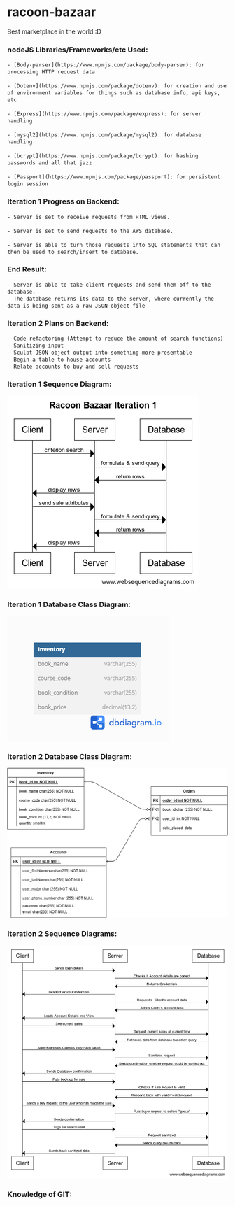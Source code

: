 # racoon-bazaar

Best marketplace in the world :D


### nodeJS Libraries/Frameworks/etc Used: 

    - [Body-parser](https://www.npmjs.com/package/body-parser): for processing HTTP request data
    
    - [Dotenv](https://www.npmjs.com/package/dotenv): for creation and use of environment variables for things such as database info, api keys, etc
    
    - [Express](https://www.npmjs.com/package/express): for server handling
    
    - [mysql2](https://www.npmjs.com/package/mysql2): for database handling

    - [bcrypt](https://www.npmjs.com/package/bcrypt): for hashing passwords and all that jazz

    - [Passport](https://www.npmjs.com/package/passport): for persistent login session

### Iteration 1 Progress on Backend:

    - Server is set to receive requests from HTML views.
    
    - Server is set to send requests to the AWS database.
    
    - Server is able to turn those requests into SQL statements that can then be used to search/insert to database.
    
### End Result:

    - Server is able to take client requests and send them off to the database. 
    - The database returns its data to the server, where currently the data is being sent as a raw JSON object file
    

### Iteration 2 Plans on Backend:
    - Code refactoring (Attempt to reduce the amount of search functions)
    - Sanitizing input
    - Sculpt JSON object output into something more presentable
    - Begin a table to house accounts
    - Relate accounts to buy and sell requests


### Iteration 1 Sequence Diagram:

![Iteration 1 Sequence Diagram](<Diagrams/Racoon Bazaar Iteration 1.png>)

### Iteration 1 Database Class Diagram:

![Iteration Database Class 1](<Diagrams/Bazaar Iteration 1.png>)


### Iteration 2 Database Class Diagram:

![Alt text](Diagrams/DatabaseClassDiagramIteration2.png)


### Iteration 2 Sequence Diagrams:
![Alt text](Diagrams/SequenceDiagramIteration2.png)


### Knowledge of GIT:
